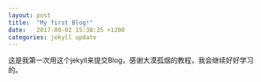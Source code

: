 ```yaml
---
layout: post
title:  "My first Blog!"
date:   2017-09-02 15:38:35 +1200
categories: jekyll update
---
```


这是我第一次用这个jekyll来提交Blog，感谢大漠孤烟的教程，我会继续好好学习的。
